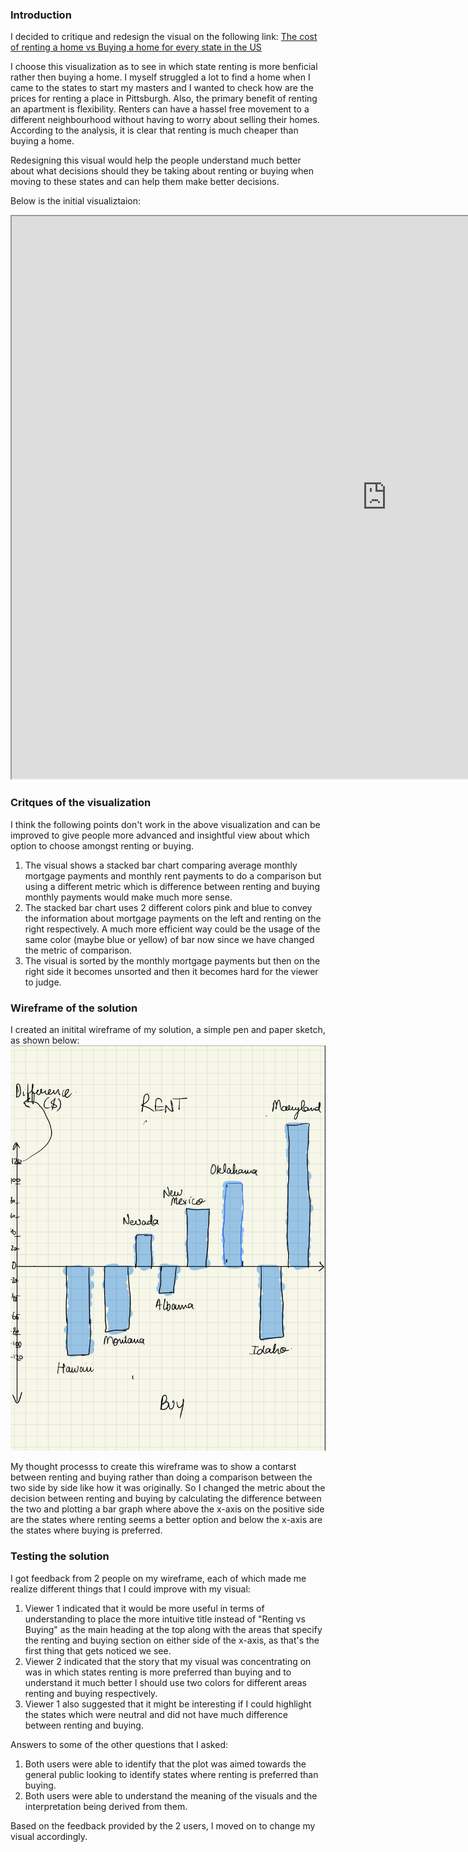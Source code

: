 ### Introduction
I decided to critique and redesign the visual on the following link: [The cost of renting a home vs Buying a home for every state in the US](https://howmuch.net/articles/cost-renting-vs-owning-home)

I choose this visualization as to see in which state renting is more benficial rather then buying a home. I myself struggled a lot to find a home when I came to the states to start my masters and I wanted to check how are the prices for renting a place in Pittsburgh. Also, the primary benefit of renting an apartment is flexibility. Renters can have a hassel free movement to a different neighbourhood without having to worry about selling their homes. According to the analysis, it is clear that renting is much cheaper than buying a home.

Redesigning this visual would help the people understand much better about what decisions should they be taking about renting or buying when moving to these states and can help them make better decisions.

Below is the initial visualiztaion:

<iframe width="1200" height="900" src="https://cdn.howmuch.net/articles/117_chart-7e7c.jpg"></iframe>

### Critques of the visualization
I think the following points don't work in the above visualization and can be improved to give people more advanced and insightful view about which option to choose amongst renting or buying.
1. The visual shows a stacked bar chart comparing average monthly mortgage payments and monthly rent payments  to do a comparison but using a different metric which is difference between renting and buying monthly payments would make much more sense.
2. The stacked bar chart uses 2 different colors pink and blue to convey the information about mortgage payments on the left and renting on the right respectively. A much more efficient way could be the usage of the same color (maybe blue or yellow) of bar now since we have changed the metric of comparison.
3. The visual is sorted by the monthly mortgage payments but then on the right side it becomes unsorted and then it becomes hard for the viewer to judge. 


### Wireframe of the solution
I created an initital wireframe of my solution, a simple pen and paper sketch, as shown below:
![Wireframe](/Wireframe.png)

My thought processs to create this wireframe was to show a contarst between renting and buying rather than doing a comparison between the two side by side like how it was originally. So I changed the metric about the decision between renting and buying by calculating the difference between the two and plotting a bar graph where above the x-axis on the positive side are the states where renting seems a better option and below the x-axis are the states where buying is preferred.

### Testing the solution
I got feedback from 2 people on my wireframe, each of which made me realize different things that I could improve with my visual:

1. Viewer 1 indicated that it would be more useful in terms of understanding to place the more intuitive title instead of "Renting vs Buying" as the main heading at the top along with the areas that specify the renting and buying section on either side of the x-axis, as that's the first thing that gets noticed we see.
2. Viewer 2 indicated that the story that my visual was concentrating on was in which states renting is more preferred than buying and to understand it much better I should use two colors for different areas renting and buying respectively.
3. Viewer 1 also suggested that it might be interesting if I could highlight the states which were neutral and did not have much difference between renting and buying.

Answers to some of the other questions that I asked:
1. Both users were able to identify that the plot was aimed towards the general public looking to identify states where renting is preferred than buying.
2. Both users were able to understand the meaning of the visuals and the interpretation being derived from them.
 
Based on the feedback provided by the 2 users, I moved on to change my visual accordingly.
